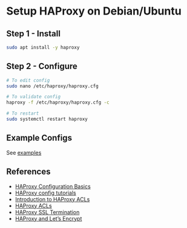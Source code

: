 # Setup HAProxy on Debian/Ubuntu

## Step 1 - Install

```bash
sudo apt install -y haproxy
```

## Step 2 - Configure

```bash
# To edit config
sudo nano /etc/haproxy/haproxy.cfg

# To validate config
haproxy -f /etc/haproxy/haproxy.cfg -c

# To restart
sudo systemctl restart haproxy
```

## Example Configs

See [examples](https://github.com/zytx800/vpn-notes/tree/main/haproxy/examples)

## References

- [HAProxy Configuration Basics](https://www.haproxy.com/blog/haproxy-configuration-basics-load-balance-your-servers)
- [HAProxy config tutorials](https://www.haproxy.com/documentation/haproxy-configuration-tutorials/)
- [Introduction to HAProxy ACLs](https://www.haproxy.com/blog/introduction-to-haproxy-acls)
- [HAProxy ACLs](https://www.haproxy.com/documentation/haproxy-configuration-tutorials/core-concepts/acls/)
- [HAProxy SSL Termination](https://www.haproxy.com/blog/haproxy-ssl-termination)
- [HAProxy and Let’s Encrypt](https://www.haproxy.com/blog/haproxy-and-let-s-encrypt)
